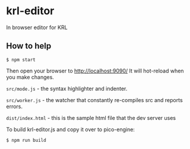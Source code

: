 # krl-editor

In browser editor for KRL

## How to help

```
$ npm start
```
Then open your browser to [http://localhost:9090/](http://localhost:9090/) It will hot-reload when you make changes.

`src/mode.js` - the syntax highlighter and indenter.

`src/worker.js` - the watcher that constantly re-compiles src and reports errors.

`dist/index.html` - this is the sample html file that the dev server uses


To build krl-editor.js and copy it over to pico-engine:
```
$ npm run build
```
